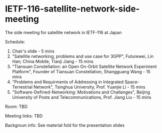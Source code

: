 # IETF-116-satellite-network-side-meeting
The side meeting for satellite network in IETF-116 at Japan

Schedule:
1. Chair's slide - 5 mins
2. "Satellite networking, problems and use case for 3GPP", Futurewei, Lin Han; China Mobile, Tianji Jiang - 15 mins
3. "Tiansuan Constellation: an Open On-Orbit Satellite Network Experiment Platform", Founder of Tiansuan Constellation, Shangguang Wang - 15 mins
4. "Problems and Requirments of Addressing in Integrated Space-Terrestrial Network", Tsinghua University, Prof. Yuanjie Li - 15 mins
5. "Software-Defined-Networking: Motivations and Challanges", Beijing University of Posts and Telecommunications, Prof. Jiang Liu - 15 mins


Room:
TBD

Meeting links:
TBD

Backgroun info:
See material fold for the presentation slides
